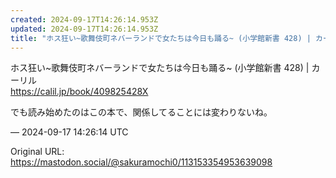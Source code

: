 ```yaml
---
created: 2024-09-17T14:26:14.953Z
updated: 2024-09-17T14:26:14.953Z
title: "ホス狂い~歌舞伎町ネバーランドで女たちは今日も踊る~ (小学館新書 428) | カーリルhttps://calil.jp/book/409825428Xでも読[...]"
---
```


<p>ホス狂い~歌舞伎町ネバーランドで女たちは今日も踊る~ (小学館新書 428) | カーリル<br /><a href="https://calil.jp/book/409825428X" target="_blank" rel="nofollow noopener noreferrer" translate="no"><span class="invisible">https://</span><span class="">calil.jp/book/409825428X</span><span class="invisible"></span></a></p><p>でも読み始めたのはこの本で、関係してることには変わりないね。</p>

&mdash; 2024-09-17 14:26:14 UTC

Original URL: https://mastodon.social/@sakuramochi0/113153354953639098
